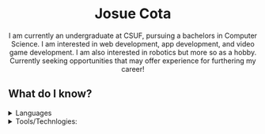 <h1><div align="center"> Josue Cota</div></h1>
<p align="center">
  I am currently an undergraduate at CSUF, pursuing a bachelors in Computer Science. I am interested in web development, app development, and video game development. I am also interested in robotics but more so as a hobby. Currently seeking opportunities that may offer
  experience for furthering my career!
</p>
    <h2>What do I know?</h3>
  <p>

  <details> 
    <summary> Languages </summary>
  <ul>
      <li>Python</li>
      <li>C++</li>
      <li>C#</li>
      <li>Kotlin</li>
      <li>Java</li>
      <li>Javascript</li>
      <li>SQL</li>

  </ul>  
  </details>
  <details>
    <summary> Tools/Technlogies: </summary>
  <ul>
      <li>Github</li>
      <li>Android Studio</li>
      <li>Unity</li>
      <li>Unreal Engine</li>
      <li>MySQL</li>
      <li>VSCode</li>
      <li>Figma</li>
      <li>Postman</li>
      <li>React</li>
  </ul>  
  </details>
  </p>
